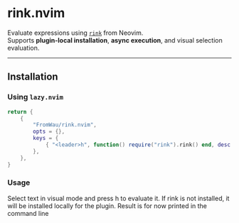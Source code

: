 # rink.nvim

Evaluate expressions using [`rink`](https://github.com/YourRinkRepo) from Neovim.  
Supports **plugin-local installation**, **async execution**, and visual selection evaluation.

---

## Installation

### Using `lazy.nvim`

```lua
return {
    {
        "FromWau/rink.nvim",
        opts = {},
        keys = {
            { "<leader>h", function() require("rink").rink() end, desc = "Rink", mode = "v" },
        },
    },
}
```

### Usage

Select text in visual mode and press <leader>h to evaluate it.
If rink is not installed, it will be installed locally for the plugin.
Result is for now printed in the command line

